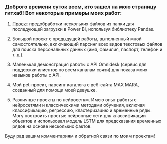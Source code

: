 ### Доброго времени суток всем, кто зашел на мою страницу гитхаб! Вот некоторые примеры моих работ:

1) <a href="https://github.com/myuferov/Accounting_sb" target="_blank">Проект</a> предобработки нескольких файлов из папки для последующей загрузки в Power BI, используя библиотеку Pandas.

2) Большой проект с предыдущей работы, выполненный мной самостоятельно, включающий парсинг всех видов текстовых файлов для поиска персональных данных (имя, фамилия, паспорт, телефон и т. д.).

3) Маленькая демонстрация работы с API Omnidesk (сервис для поддержки клиентов по всем каналам связи) для показа моих навыков работы с API.

4) Мой pet-проект, парсинг каталога с веб-сайта MAX MARA, созданный для помощи моей девушке.

5) Различные проекты по нейросетям. Имею опыт работы с нейросетями и классическими методами обучения, включая классификацию, регрессию, кластеризацию и временные ряды. Могу построить простые нейронные сети для классификации объектов и использовал модель LSTM для предсказания временных рядов на основе нескольких фактов.

Буду рад вашим комментариям и обратной связи по моим проектам!
